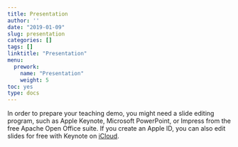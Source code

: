 ```yaml
---
title: Presentation
author: ''
date: "2019-01-09"
slug: presentation
categories: []
tags: []
linktitle: "Presentation"
menu:
  prework:
    name: "Presentation"
    weight: 5
toc: yes
type: docs
---
```


In order to prepare your teaching demo, you might need a slide editing program, such as Apple Keynote, Microsoft PowerPoint, or Impress from the free Apache Open Office suite. If you create an Apple ID, you can also edit slides for free with Keynote on [iCloud](www.icloud.com).
